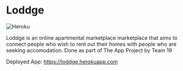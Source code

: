 # Loddge

![Heroku](https://pyheroku-badge.herokuapp.com/?app=<LODDGE>&style=<FLAT>)

Loddge is an online apartmental marketplace marketplace that aims to connect people who wish to rent out their homes with people who are seeking accomodation. 
Done as part of The App Project by Team 19

Deployed App: https://loddge.herokuapp.com

